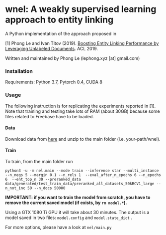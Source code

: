 wnel: A weakly supervised learning approach to entity linking
========

A Python implementation of the approach proposed in

[1] Phong Le and Ivan Titov (2019). [Boosting Entity Linking Performance by Leveraging Unlabeled Documents](https://arxiv.org/pdf/1906.01250.pdf). ACL 2019.

Written and maintained by Phong Le (lephong.xyz [at] gmail.com)

### Installation

Requirements: Python 3.7, Pytorch 0.4, CUDA 8

### Usage

The following instruction is for replicating the experiments reported in [1]. 
Note that training and testing take lots of RAM (about 30GB) because 
some files related to Freebase have to be loaded. 


#### Data

Download data from [here](https://drive.google.com/file/d/1rKg2jI87Mg_iQD7LgcqbjP4CYjhsf-CU/view?usp=sharing) 
and unzip to the main folder (i.e. your-path/wnel).


#### Train

To train, from the main folder run 
    
    python3 -u -m nel.main --mode train --inference star --multi_instance --n_negs 5 --margin 0.1 --n_rels 1  --eval_after_n_epochs 6 --n_epochs 6  --ent_top_n 30 --preranked_data data/generated/test_train_data/preranked_all_datasets_50kRCV1_large --n_not_inc 50 --n_docs 50000

**IMPORTANT: if you want to train the model from scratch, you have to remove the current saved model (if exists, by `rm model.*`).**

Using a GTX 1080 Ti GPU it will take about 30 minutes. The output is a model saved in two files: 
`model.config` and `model.state_dict` . 

For more options, please have a look at `nel/main.py` 


